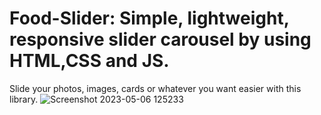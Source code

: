 # Food-Slider: Simple, lightweight, responsive slider carousel by using HTML,CSS and JS.
Slide your photos, images, cards or whatever you want easier with this library.
![Screenshot 2023-05-06 125233](https://user-images.githubusercontent.com/76212467/236609655-d21f0a45-f666-4d66-a6ed-4918c6777ad5.png)
